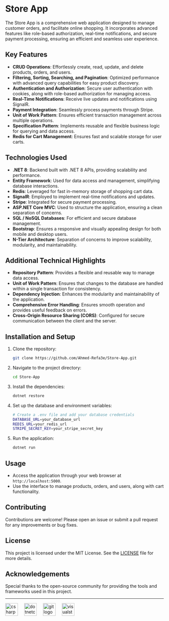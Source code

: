 # Store App
The Store App is a comprehensive web application designed to manage customer orders, and facilitate online shopping. It incorporates advanced features like role-based authorization, real-time notifications, and secure payment processing, ensuring an efficient and seamless user experience.

## Key Features
- **CRUD Operations**: Effortlessly create, read, update, and delete products, orders, and users.
- **Filtering, Sorting, Searching, and Pagination**: Optimized performance with advanced query capabilities for easy product discovery.
- **Authentication and Authorization**: Secure user authentication with cookies, along with role-based authorization for managing access.
- **Real-Time Notifications**: Receive live updates and notifications using SignalR.
- **Payment Integration**: Seamlessly process payments through Stripe.
- **Unit of Work Pattern**: Ensures efficient transaction management across multiple operations.
- **Specification Pattern**: Implements reusable and flexible business logic for querying and data access.
- **Redis for Cart Management**: Ensures fast and scalable storage for user carts.

## Technologies Used
- **.NET 8**: Backend built with .NET 8 APIs, providing scalability and performance.
- **Entity Framework**: Used for data access and management, simplifying database interactions.
- **Redis**: Leveraged for fast in-memory storage of shopping cart data.
- **SignalR**: Employed to implement real-time notifications and updates.
- **Stripe**: Integrated for secure payment processing.
- **ASP.NET Core MVC**: Used to structure the application, ensuring a clean separation of concerns.
- **SQL / NoSQL Databases**: For efficient and secure database management.
- **Bootstrap**: Ensures a responsive and visually appealing design for both mobile and desktop users.
- **N-Tier Architecture**: Separation of concerns to improve scalability, modularity, and maintainability.

## Additional Technical Highlights
- **Repository Pattern**: Provides a flexible and reusable way to manage data access.
- **Unit of Work Pattern**: Ensures that changes to the database are handled within a single transaction for consistency.
- **Dependency Injection**: Enhances the modularity and maintainability of the application.
- **Comprehensive Error Handling**: Ensures smooth operation and provides useful feedback on errors.
- **Cross-Origin Resource Sharing (CORS)**: Configured for secure communication between the client and the server.

## Installation and Setup
1. Clone the repository:
    ```bash
    git clone https://github.com/Ahmed-Refa3e/Store-App.git
    ```
2. Navigate to the project directory:
    ```bash
    cd Store-App
    ```
3. Install the dependencies:
    ```bash
    dotnet restore
    ```
4. Set up the database and environment variables:
    ```bash
    # Create a .env file and add your database credentials
    DATABASE_URL=your_database_url
    REDIS_URL=your_redis_url
    STRIPE_SECRET_KEY=your_stripe_secret_key
    ```
5. Run the application:
    ```bash
    dotnet run
    ```

## Usage
- Access the application through your web browser at `http://localhost:5000`.
- Use the interface to manage products, orders, and users, along with cart functionality.

## Contributing
Contributions are welcome! Please open an issue or submit a pull request for any improvements or bug fixes.

## License
This project is licensed under the MIT License. See the [LICENSE](LICENSE) file for more details.

## Acknowledgements
Special thanks to the open-source community for providing the tools and frameworks used in this project.


---


<div align="left">
  <img src="https://cdn.jsdelivr.net/gh/devicons/devicon/icons/csharp/csharp-original.svg" height="40" alt="csharp logo"  />
  <img width="12" />
  <img src="https://cdn.jsdelivr.net/gh/devicons/devicon/icons/dotnetcore/dotnetcore-original.svg" height="40" alt="dotnetcore logo"  />
  <img width="12" />
  <img src="https://cdn.jsdelivr.net/gh/devicons/devicon/icons/git/git-original.svg" height="40" alt="git logo"  />
  <img width="12" />
  <img src="https://cdn.jsdelivr.net/gh/devicons/devicon/icons/visualstudio/visualstudio-plain.svg" height="40" alt="visualstudio logo"  />
  <img width="12" />
</div>

###
